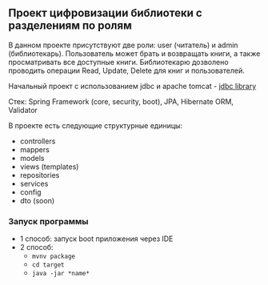 ## Проект цифровизации библиотеки с разделениям по ролям

В данном проекте присутствуют две роли: user (читатель) и admin (библиотекарь). Пользователь может брать и возвращать книги, а также просматривать все доступные книги. Библиотекарю дозволено проводить операции Read, Update, Delete для книг и пользователей.

Начальный проект с использованием jdbc и apache tomcat - <a href="https://github.com/Dimas7351/library_jdbc">jdbc library</a>

Стек:
Spring Framework (core, security, boot), JPA, Hibernate ORM, Validator

В проекте есть следующие структурные единицы:
* controllers
* mappers
* models
* views (templates)
* repositories
* services
* config
* dto (soon)

### Запуск программы

* 1 способ: запуск boot приложения через IDE
* 2 способ:
    - ```mvnv package```
    - ```cd target```
    - ```java -jar *name*```
